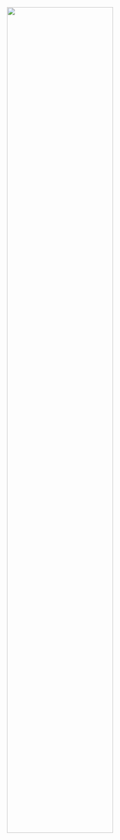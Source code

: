 <div align="center"><a href="https://www.inetol.net"><img src="https://cdn.jsdelivr.net/gh/Inetol/static@production/assets/svg/banner.svg" width=70%/></a></div>
